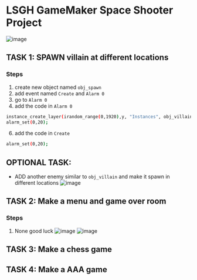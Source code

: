 # LSGH GameMaker Space Shooter Project
![image](https://github.com/user-attachments/assets/fdd89626-63a6-4cb3-a054-305b7980a7f6)

## TASK 1: SPAWN villain at different locations
### Steps
1) create new object named `obj_spawn`
2) add event named `Create` and `Alarm 0`
3) go to `Alarm 0`
4) add the code in `Alarm 0`
```bash
instance_create_layer(irandom_range(0,1920),y, "Instances", obj_villain);
alarm_set(0,20);
```
6) add the code in `Create`
```bash
alarm_set(0,20);
```
## OPTIONAL TASK:
- ADD another enemy similar to `obj_villain` and make it spawn in different locations
![image](https://github.com/user-attachments/assets/3e53a55f-9669-4d66-bb2b-43c5bfb2f36f)

## TASK 2: Make a menu and game over room
### Steps
1) None good luck
![image](https://github.com/user-attachments/assets/d9acd6c6-b8b0-4611-aa94-61d0c55c420d)
![image](https://github.com/user-attachments/assets/0b85e6de-abf6-4673-a537-6e2354e030fe)


## TASK 3: Make a chess game

## TASK 4: Make a AAA game
